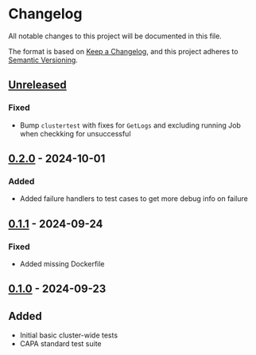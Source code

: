 # Changelog

All notable changes to this project will be documented in this file.

The format is based on [Keep a Changelog](https://keepachangelog.com/en/1.0.0/),
and this project adheres to [Semantic Versioning](https://semver.org/spec/v2.0.0.html).

## [Unreleased]

### Fixed

- Bump `clustertest` with fixes for `GetLogs` and excluding running Job when checkking for unsuccessful

## [0.2.0] - 2024-10-01

### Added

- Added failure handlers to test cases to get more debug info on failure

## [0.1.1] - 2024-09-24

### Fixed

- Added missing Dockerfile

## [0.1.0] - 2024-09-23

## Added

- Initial basic cluster-wide tests
- CAPA standard test suite

[Unreleased]: https://github.com/giantswarm/management-cluster-test-suites/compare/v0.2.0...HEAD
[0.2.0]: https://github.com/giantswarm/management-cluster-test-suites/compare/v0.1.1...v0.2.0
[0.1.1]: https://github.com/giantswarm/management-cluster-test-suites/compare/v0.1.0...v0.1.1
[0.1.0]: https://github.com/giantswarm/management-cluster-test-suites/releases/tag/v0.1.0
